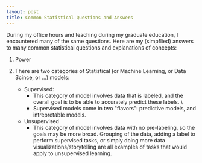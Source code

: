 ```yaml
---
layout: post
title: Common Statistical Questions and Answers
---
```


During my office hours and teaching during my graduate education, I encountered many of the same questions. Here are my (simpflied) answers to many common statistical questions and explanations of concepts: 

1) Power
 <!---The most common questions, and yet one of the hardest to properly define: What is statistical power? --->
 
2) There are two categories of Statistical (or Machine Learning, or Data Scince, or ...) models: 


    * Supervised:
        + This category of model involves data that is labeled, and the overall goal is to be able to accurately predict these labels. \
        + Supervised models come in two "flavors": predictive models, and intrepretable models. 
    * Unsupervised
        + This category of model involves data with no pre-labeling, so the goals may be more broad. Grouping of the data, adding a label to perform supervised tasks, or simply doing more data visualizations/storytelling are all examples of tasks that would apply to unsupervised learning.
   


